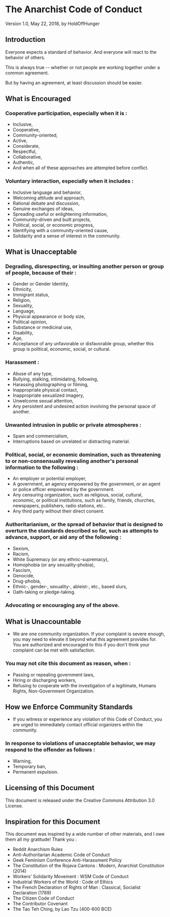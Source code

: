 # The Anarchist Code of Conduct

Version 1.0, May 22, 2018, by HoldOffHunger

## Introduction

Everyone expects a standard of behavior.  And everyone will react to the behavior of others.

This is always true -- whether or not people are working together under a common agreement.

But by having an agreement, at least discussion should be easier.

## What is Encouraged

### Cooperative participation, especially when it is :

* Inclusive,
* Cooperative,
* Community-oriented,
* Active,
* Considerate,
* Respectful,
* Collaborative,
* Authentic,
* And when all of these approaches are attempted before conflict.

### Voluntary interaction, especially when it includes :

* Inclusive language and behavior,
* Welcoming attitude and approach,
* Rational debate and discussion,
* Genuine exchanges of ideas,
* Spreading useful or enlightening information,
* Community-driven and built projects,
* Political, social, or economic progress,
* Identifying with a community-oriented cause,
* Solidarity and a sense of interest in the community.

## What is Unacceptable

### Degrading, disrespecting, or insulting another person or group of people, because of their :

* Gender or Gender Identity,
* Ethnicity,
* Immigrant status,
* Religion,
* Sexuality,
* Language,
* Physical appearance or body size,
* Political opinion,
* Substance or medicinal use,
* Disability,
* Age,
* Acceptance of any unfavorable or disfavorable group, whether this group is political, economic, social, or cultural.

### Harassment :

* Abuse of any type,
* Bullying, stalking, intimidating, following,
* Harassing photographing or filming,
* Inappropriate physical contact,
* Inappropriate sexualized imagery,
* Unwelcome sexual attention,
* Any persistent and undesired action involving the personal space of another.

### Unwanted intrusion in public or private atmospheres :

* Spam and commercialism,
* Interruptions based on unrelated or distracting material.

### Political, social, or economic domination, such as threatening to or non-consensually revealing another's personal information to the following :

* An employer or potential employer,
* A government, an agency empowered by the government, or an agent or police officer empowered by the government.
* Any censuring organization, such as religious, social, cultural, economic, or political institutions, such as family, friends, churches, newspapers, publishers, radio stations, etc..
* Any third party without their direct consent.

### Authoritarianism, or the spread of behavior that is designed to overturn the standards described so far, such as attempts to advance, support, or aid any of the following :

* Sexism,
* Racism,
* White Supremacy (or any ethnic-supremacy),
* Homophobia (or any sexuality-phobia),
* Fascism,
* Genocide,
* Drug-phobia,
* Ethnic-, gender-, sexuality-, ableist-, etc., based slurs,
* Oath-taking or pledge-taking.

### Advocating or encouraging any of the above.

## What is Unaccountable

* We are one community organization.  If your complaint is severe enough, you may need to elevate it beyond what this agreement provides for.  You are authorized and encouraged to this if you don't think your complaint can be met with satisfaction.

### You may not cite this document as reason, when :

* Passing or repealing government laws,
* Hiring or discharging workers,
* Refusing to cooperate with the investigation of a legitimate, Humans Rights, Non-Government Organization.

## How we Enforce Community Standards

* If you witness or experience any violation of this Code of Conduct, you are urged to immediately contact official organizers within the community.

### In response to violations of unacceptable behavior, we may respond to the offender as follows :

* Warning,
* Temporary ban,
* Permanent expulsion.

## Licensing of this Document

This document is released under the Creative Commons Attribution 3.0 License.

## Inspiration for this Document

This document was inspired by a wide number of other materials, and I owe them all my gratitude!  Thank you :

* Reddit Anarchism Rules
* Anti-Authoritarian Academic Code of Conduct
* Geek Feminism Conference Anti-Harassment Policy
* The Constitution of the Rojava Cantons : Modern, Anarchist Constitution (2014)
* Workers' Solidarity Movement : WSM Code of Conduct
* Industrial Workers of the World : Code of Ethics
* The French Declaration of Rights of Man : Classical, Socialist Declaration (1789)
* The Citizen Code of Conduct
* The Contributor Covenant
* The Tao Teh Ching, by Lao Tzu (400-600 BCE)
